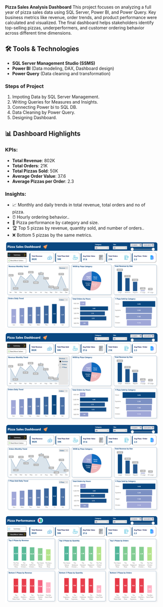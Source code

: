 **Pizza Sales Analysis Dashboard** 
This project focuses on analyzing a full year of pizza sales data using SQL Server, Power BI, and Power Query. Key business metrics like revenue, order trends, and product performance were calculated and visualized. The final dashboard helps stakeholders identify top-selling pizzas, underperformers, and customer ordering behavior across different time dimensions.

## 🛠️ Tools & Technologies

- **SQL Server Management Studio (SSMS)**  
- **Power BI** (Data modeling, DAX, Dashboard design)  
- **Power Query** (Data cleaning and transformation)

### Steps of Project
1. Impoting Data by SQL Server Management.
3. Writing Queries for Measures and Insights.
4. Connecting Power bi to SQL DB.
5. Data Cleaning by Power Query.
7. Designing Dashboard.

## 📊 Dashboard Highlights

### KPIs:
- **Total Revenue**: 802K  
- **Total Orders**: 21K  
- **Total Pizzas Sold**: 50K  
- **Average Order Value**: 37.6  
- **Average Pizzas per Order**: 2.3

### Insights:
- 📈 Monthly and daily trends in total revenue, total orders and no of pizza.  
- ⏰ Hourly ordering behavior..  
- 🍕 Pizza performance by category and size.
- 🏆 Top 5 pizzas by revenue, quantity sold, and number of orders..  
- ❌ Bottom 5 pizzas by the same metrics.

![image alt](https://github.com/AbdelrahmanAdelAbo-Bakr/Pizza-Sales/blob/7210faa5c5a1be9fdd7f0c53cbd8faa71d6bd1ef/Summary.png)

![image alt](https://github.com/AbdelrahmanAdelAbo-Bakr/Pizza-Sales/blob/5d315332d538bfa9609cac6d6daac2f8fa1817d9/Summary%20Scrolling.png)

![image alt](https://github.com/AbdelrahmanAdelAbo-Bakr/Pizza-Sales/blob/1993f8e6c5cea83eb6d611f0ec052e1db2f9c24c/Summary%202.png)

![image alt](https://github.com/AbdelrahmanAdelAbo-Bakr/Pizza-Sales/blob/b1ac248f9394c0318dd745e4a83b2cefeef283f0/Performance.png)
